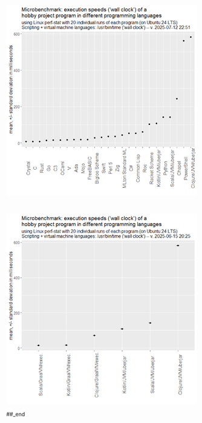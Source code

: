 ![plot](./mean_stddev_err_whiskers%20--%20no%20GraalVM.png)

<br/>

![plot](./mean_stddev_err_whiskers%20--%20only%20GraalVM.png)

##_end
